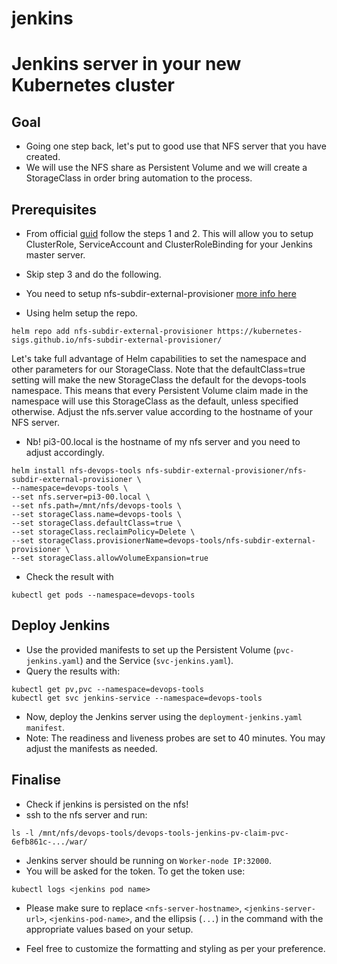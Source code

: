 # jenkins

# Jenkins server in your new Kubernetes cluster

## Goal

* Going one step back, let's put to good use that NFS server that you have created.
* We will use the NFS share as Persistent Volume and we will create a StorageClass in order bring automation to the process.

## Prerequisites

* From official [guid](https://www.jenkins.io/doc/book/installing/kubernetes/) follow the steps 1 and 2. This will allow you to setup ClusterRole, ServiceAccount and ClusterRoleBinding for your Jenkins master server.
* Skip step 3 and do the following.
* You need to setup nfs-subdir-external-provisioner [more info here](https://kubernetes.io/docs/concepts/storage/storage-classes/#nfs)

* Using helm setup the repo.

```
helm repo add nfs-subdir-external-provisioner https://kubernetes-sigs.github.io/nfs-subdir-external-provisioner/
```

Let's take full advantage of Helm capabilities to set the namespace and other parameters for our StorageClass. Note that the defaultClass=true setting will make the new StorageClass the default for the devops-tools namespace. This means that every Persistent Volume claim made in the namespace will use this StorageClass as the default, unless specified otherwise. Adjust the nfs.server value according to the hostname of your NFS server.

* Nb! pi3-00.local is the hostname of my nfs server and you need to adjust accordingly.

```
helm install nfs-devops-tools nfs-subdir-external-provisioner/nfs-subdir-external-provisioner \
--namespace=devops-tools \
--set nfs.server=pi3-00.local \
--set nfs.path=/mnt/nfs/devops-tools \
--set storageClass.name=devops-tools \
--set storageClass.defaultClass=true \
--set storageClass.reclaimPolicy=Delete \
--set storageClass.provisionerName=devops-tools/nfs-subdir-external-provisioner \
--set storageClass.allowVolumeExpansion=true
```

* Check the result with

```
kubectl get pods --namespace=devops-tools
```

## Deploy Jenkins

* Use the provided manifests to set up the Persistent Volume (`pvc-jenkins.yaml`) and the Service (`svc-jenkins.yaml`).
* Query the results with:

```
kubectl get pv,pvc --namespace=devops-tools
kubectl get svc jenkins-service --namespace=devops-tools
```

* Now, deploy the Jenkins server using the `deployment-jenkins.yaml manifest`.
* Note: The readiness and liveness probes are set to 40 minutes. You may adjust the manifests as needed.

## Finalise

* Check if jenkins is persisted on the nfs!
* ssh to the nfs server and run:

```
ls -l /mnt/nfs/devops-tools/devops-tools-jenkins-pv-claim-pvc-6efb861c-.../war/
```

* Jenkins server should be running on `Worker-node IP:32000`.
* You will be asked for the token. To get the token use:

```
kubectl logs <jenkins pod name>
```

* Please make sure to replace `<nfs-server-hostname>`, `<jenkins-server-url>`, `<jenkins-pod-name>`, and the ellipsis (`...`) in the command with the appropriate values based on your setup.

* Feel free to customize the formatting and styling as per your preference.